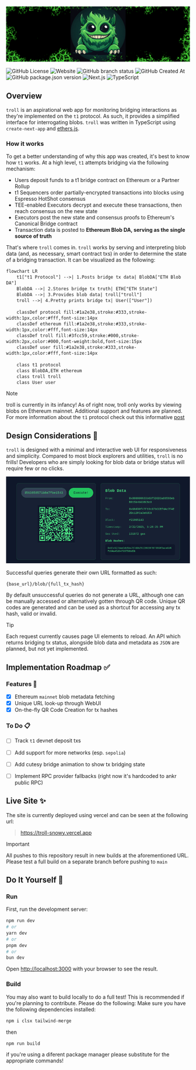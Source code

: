 ![Troll Banner](/public/troll_gh_banner.png)

![GitHub License](https://img.shields.io/github/license/kagemnikarimu/troll)
![Website](https://img.shields.io/website?url=https%3A%2F%2Ftroll-snowy.vercel.app)
![GitHub branch status](https://img.shields.io/github/checks-status/kagemnikarimu/troll/main)
![GitHub Created At](https://img.shields.io/github/created-at/kagemnikarimu/troll)
![GitHub package.json version](https://img.shields.io/github/package-json/v/kagemnikarimu/troll)
![Next.js](https://img.shields.io/badge/Next.js-black?logo=next.js&logoColor=white)
![TypeScript](https://img.shields.io/badge/TypeScript-3178C6?logo=typescript&logoColor=fff)

## Overview

`troll` is an aspirational web app for monitoring bridging interactions as they're implemented on the `t1` protocol. As such, it provides a simplified interface for interrogating blobs. `troll` was written in TypeScript using `create-next-app` and [ethers.js](https://github.com/ethers-io/ethers.js).

### How it works
To get a better understanding of why this app was created, it's best to know how `t1` works. At a high level,
`t1` attempts bridging via the following mechanism:

- Users deposit funds to a t1 bridge contract on Ethereum or a Partner Rollup
- t1 Sequencers order partially-encrypted transactions into blocks using Espresso HotShot consensus
- TEE-enabled Executors decrypt and execute these transactions, then reach consensus on the new state
- Executors post the new state and consensus proofs to Ethereum's Canonical Bridge contract
- Transaction data is posted to **Ethereum Blob DA, serving as the single source of truth**

That's where `troll` comes in. `troll` works by serving and interpreting blob data (and, as necessary, smart contract txs) in order to determine the state of a bridging transaction. It can be visualized as the following:

```mermaid
flowchart LR
    t1["t1 Protocol"] -->| 1.Posts bridge tx data| BlobDA["ETH Blob DA"]
    BlobDA -->| 2.Stores bridge tx truth| ETH["ETH State"]
    BlobDA -->| 3.Provides blob data| troll["troll"]
    troll -->| 4.Pretty prints bridge tx| User(["User"])

    classDef protocol fill:#1a2e38,stroke:#333,stroke-width:1px,color:#fff,font-size:14px
    classDef ethereum fill:#1a2e38,stroke:#333,stroke-width:1px,color:#fff,font-size:14px
    classDef troll fill:#3fcc59,stroke:#000,stroke-width:2px,color:#000,font-weight:bold,font-size:15px
    classDef user fill:#1a2e38,stroke:#333,stroke-width:1px,color:#fff,font-size:14px

    class t1 protocol
    class BlobDA,ETH ethereum
    class troll troll
    class User user
```

> [!NOTE]
> troll is currently in its infancy! As of right now, troll only works by viewing blobs on Ethereum mainnet. Additional support and features are planned.
> For more information about the `t1` protocol check out this informative [post](https://t1protocol.substack.com/p/introducing-t1-unifying-ethereums-ecosystem)


## Design Considerations 🧌
`troll` is designed with a minimal and interactive web UI for responsiveness and simplicity. Compared to most block explorers and utilities, `troll` is no frills! Developers who are simply looking for blob data or bridge status will require few or no clicks.

![Screenshot](/public/UI_Screenshot1.png)

Successful queries generate their own URL formatted as such:

```
{base_url}/blob/{full_tx_hash}
```

By default unsuccessful queries do not generate a URL, although one can be manually accessed or alternatively gotten through QR code.
Unique QR codes are generated and can be used as a shortcut for accessing any tx hash, valid or invalid.

> [!TIP]
> Each request currently causes page UI elements to reload. An API which returns bridging tx status, alongside blob data and metadata as `JSON` are planned, but not yet implemented.

## Implementation Roadmap ✅

### Features 🎊
* [x] Ethereum `mainnet` blob metadata fetching
* [x] Unique URL look-up through WebUI
* [x] On-the-fly QR Code Creation for tx hashes

### To Do 📋
* [ ] Track `t1` devnet deposit txs
* [ ] Add support for more networks (esp. `sepolia`)
* [ ] Add cutesy bridge animation to show tx bridging state
* [ ] Implement RPC provider fallbacks (right now it's hardcoded to ankr public RPC)


## Live Site ✨

The site is currently deployed using vercel and can be seen at the following url:

> https://troll-snowy.vercel.app

> [!IMPORTANT]
> All pushes to this repository result in new builds at the aforementioned URL. Please test a full build on a separate branch before pushing to `main`

## Do It Yourself 🔨

### Run
First, run the development server:

```bash
npm run dev
# or
yarn dev
# or
pnpm dev
# or
bun dev
```

Open [http://localhost:3000](http://localhost:3000) with your browser to see the result.

### Build

You may also want to build locally to do a full test! This is recommended if you're planning to contribute. Please do the following:
Make sure you have the following dependencies installed:

```bash
npm i clsx tailwind-merge
```

then

```bash
npm run build
```

if you're using a diferent package manager please substitute for the appropriate commands!
